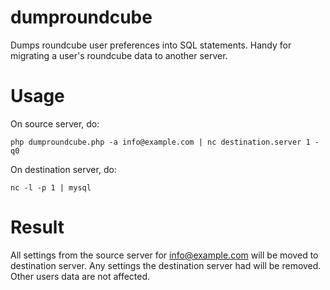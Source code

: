 # dumproundcube
Dumps roundcube user preferences into SQL statements. Handy for migrating a user's roundcube data to another server.
# Usage
On source server, do:
```
php dumproundcube.php -a info@example.com | nc destination.server 1 -q0
```

On destination server, do:
```
nc -l -p 1 | mysql
```

# Result
All settings from the source server for info@example.com will be moved to destination server. Any settings the destination server had will be removed. Other users data are not affected.
